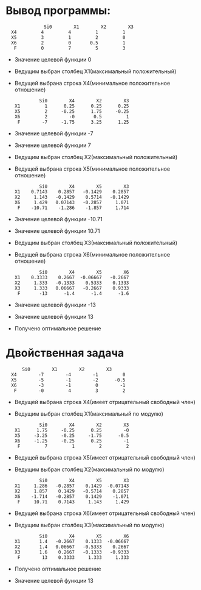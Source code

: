 # Вывод программы:
                  Si0        X1        X2        X3  
      X4         4         4         1         1  
      X5         3         1         2         0  
      X6         2         0       0.5         1  
       F         0         7         5         3  
* Значение целевой функции 0
* Ведущим выбран столбец X1(максимальный положительный)
* Ведущей выбрана строка X4(минимальное положительное отношение)

               Si0        X4        X2        X3  
      X1         1      0.25      0.25      0.25  
      X5         2     -0.25      1.75     -0.25  
      X6         2        -0       0.5         1  
       F        -7     -1.75      3.25      1.25  
* Значение целевой функции -7
* Значение целевой функции 7
* Ведущим выбран столбец X2(максимальный положительный)
* Ведущей выбрана строка X5(минимальное положительное отношение)

               Si0        X4        X5        X3  
      X1    0.7143    0.2857   -0.1429    0.2857  
      X2     1.143   -0.1429    0.5714   -0.1429  
      X6     1.429   0.07143   -0.2857     1.071  
       F    -10.71    -1.286    -1.857     1.714  
* Значение целевой функции -10.71
* Значение целевой функции 10.71
* Ведущим выбран столбец X3(максимальный положительный)
* Ведущей выбрана строка X6(минимальное положительное отношение)

               Si0        X4        X5        X6  
      X1    0.3333    0.2667  -0.06667   -0.2667  
      X2     1.333   -0.1333    0.5333    0.1333  
      X3     1.333   0.06667   -0.2667    0.9333  
       F       -13      -1.4      -1.4      -1.6  
* Значение целевой функции -13
* Значение целевой функции 13
* Получено оптимальное решение

# Двойственная задача
          Si0        X1        X2        X3  
      X4        -7        -4        -1         0  
      X5        -5        -1        -2      -0.5  
      X6        -3        -1         0        -1  
       F        -0         4         3         2  
* Ведущей выбрана строка X4(имеет отрицательный свободный член)
* Ведущим выбран столбец X1(максимальный по модулю)

               Si0        X4        X2        X3  
      X1      1.75     -0.25      0.25        -0  
      X5     -3.25     -0.25     -1.75      -0.5  
      X6     -1.25     -0.25      0.25        -1  
       F         7         1         2         2  
* Ведущей выбрана строка X5(имеет отрицательный свободный член)
* Ведущим выбран столбец X2(максимальный по модулю)

               Si0        X4        X5        X3  
      X1     1.286   -0.2857    0.1429  -0.07143  
      X2     1.857    0.1429   -0.5714    0.2857  
      X6    -1.714   -0.2857    0.1429    -1.071  
       F     10.71    0.7143     1.143     1.429  
* Ведущей выбрана строка X6(имеет отрицательный свободный член)
* Ведущим выбран столбец X3(максимальный по модулю)

               Si0        X4        X5        X6  
      X1       1.4   -0.2667    0.1333  -0.06667  
      X2       1.4   0.06667   -0.5333    0.2667  
      X3       1.6    0.2667   -0.1333   -0.9333  
       F        13    0.3333     1.333     1.333  
* Получено оптимальное решение
* Значение целевой функции 13


